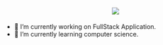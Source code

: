 <h1 align="center">
  <a href="#">
    <img align="center" src="https://readme-typing-svg.herokuapp.com?color=FFFFFF&center=true&vCenter=true&width=600&height=100&lines=Hi+there!;My+name+is+Yashwant+Kumar.;I+am+a++Developer+from+the+India." />
  </a>
  <br>
</h1>



- 🔭 I’m currently working on FullStack Application.
- 🌱 I’m currently learning computer science.


